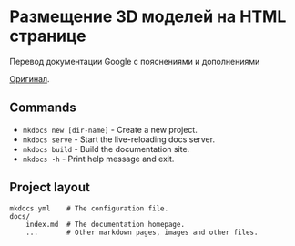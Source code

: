 # Размещение 3D моделей на HTML странице

Перевод документации Google с пояснениями и дополнениями 

[Оригинал](https://modelviewer.dev).

## Commands

* `mkdocs new [dir-name]` - Create a new project.
* `mkdocs serve` - Start the live-reloading docs server.
* `mkdocs build` - Build the documentation site.
* `mkdocs -h` - Print help message and exit.

## Project layout

    mkdocs.yml    # The configuration file.
    docs/
        index.md  # The documentation homepage.
        ...       # Other markdown pages, images and other files.

